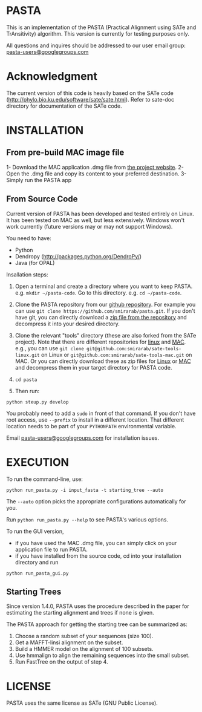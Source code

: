 PASTA
===
This is an implementation of the PASTA (Practical Alignment using SATe and TrAnsitivity) algorithm. This version is currently for testing purposes only. 

All questions and inquires should be addressed to our user email group: pasta-users@googlegroups.com

Acknowledgment 
===
The current version of this code is heavily based on the SATe code (http://phylo.bio.ku.edu/software/sate/sate.html). Refer to sate-doc directory for documentation of the SATe code. 

INSTALLATION
===

From pre-build MAC image file
------
1- Download the MAC application .dmg file from [the project website](http://www.cs.utexas.edu/~phylo/software/pasta/).
2- Open the .dmg file and copy its content to your preferred destination.
3- Simply run the PASTA app

From Source Code
------
Current version of PASTA has been developed and tested entirely on Linux. It has been tested on MAC as well, but less extensively. 
Windows won't work currently (future versions may or may not support Windows). 

You need to have:
- Python 
- Dendropy (http://packages.python.org/DendroPy/)
- Java (for OPAL)

Insallation steps:

1. Open a terminal and create a directory where you want to keep PASTA. e.g. `mkdir ~/pasta-code`. Go to this directory. e.g. `cd ~/pasta-code`.

2. Clone the PASTA repository from our [github repository](https://github.com/smirarab/pasta). For example you can use `git clone https://github.com/smirarab/pasta.git`.
If you don't have git, you can directly download a [zip file from the repository](https://github.com/smirarab/pasta/archive/master.zip) and decompress it into your desired directory. 

3.  Clone the relevant "tools" directory (these are also forked from the SATe project). Note that there are different repositories for [linux](https://github.com/smirarab/sate-tools-linux) and [MAC](https://github.com/smirarab/sate-tools-mac). e.g., you can use `git clone git@github.com:smirarab/sate-tools-linux.git` on Linux or `git@github.com:smirarab/sate-tools-mac.git` on MAC. Or you can directly download these as zip files for [Linux](https://github.com/smirarab/sate-tools-linux/archive/master.zip) or [MAC](https://github.com/smirarab/sate-tools-mac/archive/master.zip) and decompress them in your target directory for PASTA code.

4. `cd pasta`

5. Then run:

`
  python steup.py develop 
`

You probably need to add a `sudo` in front of that command. If you don't have root access, use `--prefix` to install in a different location.
That different location needs to be part of your `PYTHONPATH` environmental variable. 

Email pasta-users@googlegroups.com for installation issues. 


EXECUTION
====
To run the command-line, use:

```
python run_pasta.py -i input_fasta -t starting_tree --auto
```

The `--auto` option picks the appropriate configurations automatically for you. 

Run `python run_pasta.py --help` to see PASTA's various options. 

To run the GUI version, 
* if you have used the MAC .dmg file, you can simply click on your application file to run PASTA. 
* if you have installed from the source code, cd into your installation directory and run 
```
python run_pasta_gui.py
```


Starting Trees
-------
Since version 1.4.0, PASTA uses the procedure described in the paper for estimating the starting alignment and trees
if none is given. 

The PASTA approach for getting the starting tree can be summarized as:
1. Choose a random subset of your sequences (size 100).
2. Get a MAFFT-linsi alignment on the subset.
3. Build a HMMER model on the alignment of 100 subsets.
4. Use hmmalign to align the remaining sequences into the small subset. 
5. Run FastTree on the output of step 4.


LICENSE
===
PASTA uses the same license as SATe (GNU Public License).
